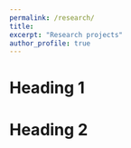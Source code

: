 ```yaml
---
permalink: /research/
title: 
excerpt: "Research projects"
author_profile: true
---
```


Heading 1
======

Heading 2
======
